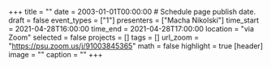 +++
title = ""
date = 2003-01-01T00:00:00  # Schedule page publish date.
draft = false
event_types = ["1"]
presenters = ["Macha Nikolski"]
time_start = 2021-04-28T16:00:00
time_end = 2021-04-28T17:00:00
location = "via Zoom"
selected = false
projects = []
tags = []
url_zoom = "https://psu.zoom.us/j/91003845365"
math = false
highlight = true
[header]
image = ""
caption = ""
+++
